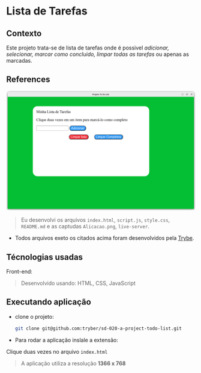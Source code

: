 # Lista de Tarefas

## Contexto

Este projeto trata-se de lista de tarefas onde é possivel *adicionar, selecionar, marcar como concluido, limpar todas as tarefas* ou apenas as marcadas.

## References

![aplicação todo list](./Aplicacao.png)

> Eu desenvolvi os arquivos `index.html`, `script.js`, `style.css`, `README.md` e as captudas `Alicacao.png`, `live-server`.

- Todos arquivos exeto os citados acima foram desenvolvidos pela [Trybe](https://www.betrybe.com/).

## Técnologias usadas

Front-end:
> Desenvolvido usando: HTML, CSS, JavaScript

## Executando aplicação

- clone o projeto:

  ```bash
  git clone git@github.com:tryber/sd-020-a-project-todo-list.git
  ```

- Para rodar a aplicação inslale a extensão:

Clique duas vezes no arquivo `index.html`

> A aplicação utiliza a resolução **1366 x 768**
